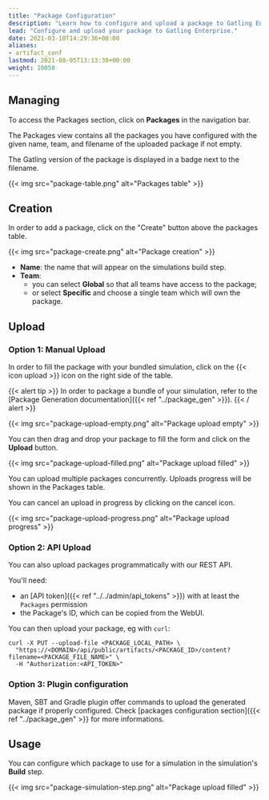```yaml
---
title: "Package Configuration"
description: "Learn how to configure and upload a package to Gatling Enterprise."
lead: "Configure and upload your package to Gatling Enterprise."
date: 2021-03-10T14:29:36+00:00
aliases:
- artifact_conf
lastmod: 2021-08-05T13:13:30+00:00
weight: 10050
---
```


## Managing

To access the Packages section, click on **Packages** in the navigation bar.

The Packages view contains all the packages you have configured with the given name, team, and filename of the uploaded package if not empty.

The Gatling version of the package is displayed in a badge next to the filename.

{{< img src="package-table.png" alt="Packages table" >}}

## Creation

In order to add a package, click on the "Create" button above the packages table.

{{< img src="package-create.png" alt="Package creation" >}}

- **Name**: the name that will appear on the simulations build step.
- **Team**:
  - you can select **Global** so that all teams have access to the package;
  - or select **Specific** and choose a single team which will own the package.

## Upload

### Option 1: Manual Upload

In order to fill the package with your bundled simulation, click on the {{< icon upload >}} icon on the right side of the table.

{{< alert tip >}}
In order to package a bundle of your simulation, refer to the [Package Generation documentation]({{< ref "../package_gen" >}}).
{{< / alert >}}

{{< img src="package-upload-empty.png" alt="Package upload empty" >}}

You can then drag and drop your package to fill the form and click on the **Upload** button.

{{< img src="package-upload-filled.png" alt="Package upload filled" >}}

You can upload multiple packages concurrently. Uploads progress will be shown in the Packages table.

You can cancel an upload in progress by clicking on the cancel icon.

{{< img src="package-upload-progress.png" alt="Package upload progress" >}}

### Option 2: API Upload

You can also upload packages programmatically with our REST API.

You'll need:
* an [API token]({{< ref "../../admin/api_tokens" >}}) with at least the `Packages` permission
* the Package's ID, which can be copied from the WebUI.

You can then upload your package, eg with `curl`:

```
curl -X PUT --upload-file <PACKAGE_LOCAL_PATH> \
  "https://<DOMAIN>/api/public/artifacts/<PACKAGE_ID>/content?filename=<PACKAGE_FILE_NAME>" \
  -H "Authorization:<API_TOKEN>"
```

### Option 3: Plugin configuration

Maven, SBT and Gradle plugin offer commands to upload the generated package if properly configured.
Check [packages configuration section]({{< ref "../package_gen" >}} for more informations.

## Usage

You can configure which package to use for a simulation in the simulation's **Build** step.

{{< img src="package-simulation-step.png" alt="Package upload filled" >}}
